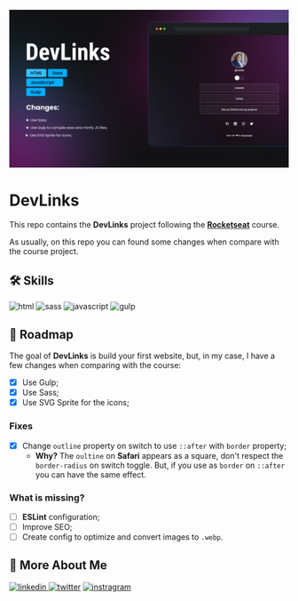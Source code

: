 ![CodeBoost - Blizzard](assets/media/cover.jpg)

# DevLinks

This repo contains the **DevLinks** project following the **[Rocketseat](https://lp.rocketseat.com.br/devlinks/inscricao)** course.

As usually, on this repo you can found some changes when compare with the course project.

## 🛠 Skills

![html][html] ![sass][sass] ![javascript][javascript] ![gulp][gulp]

## 📄 Roadmap

The goal of **DevLinks** is build your first website, but, in my case, I have a few changes when comparing with the course:

- [x] Use Gulp;
- [x] Use Sass;
- [x] Use SVG Sprite for the icons;

### Fixes

- [x] Change `outline` property on switch to use `::after` with `border` property;
  - **Why?** The `oultine` on **Safari** appears as a square, don't respect the `border-radius` on switch toggle. But, if you use as `border` on `::after` you can have the same effect.

### What is missing?

- [ ] **ESLint** configuration;
- [ ] Improve SEO;
- [ ] Create config to optimize and convert images to `.webp`.

## 🔗 More About Me

[
![linkedin](https://img.shields.io/badge/linkedin-0A66C2?style=for-the-badge&logo=linkedin&logoColor=white)
](https://linkedin.com/in/daniel-sousa-tutods)
[![twitter](https://img.shields.io/badge/twitter-1DA1F2?style=for-the-badge&logo=twitter&logoColor=white)](https://twitter.com/dsousa_12)
[![instragram](https://img.shields.io/badge/instragram-E4405F?style=for-the-badge&logo=instagram&logoColor=white)](https://twitter.com/dsousa_12)

[html]: https://img.shields.io/badge/html-1E4174?style=for-the-badge&logo=html5&logoColor=white
[sass]: https://img.shields.io/badge/sass-1E4174?style=for-the-badge&logo=sass&logoColor=white
[javascript]: https://img.shields.io/badge/javascript-1E4174?style=for-the-badge&logo=javascript&logoColor=white
[gulp]: https://img.shields.io/badge/gulp-1E4174?style=for-the-badge&logo=gulp&logoColor=white
